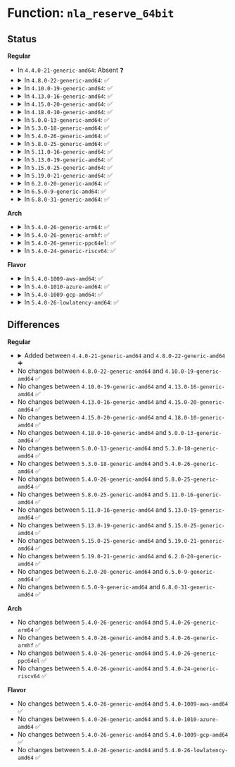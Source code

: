 # Function: <code>nla_reserve_64bit</code>

## Status
<b>Regular</b>
<ul>
<li>
In <code>4.4.0-21-generic-amd64</code>: Absent ❓
</li>
<li>
<details>
<summary>In <code>4.8.0-22-generic-amd64</code>: ✅</summary>

```c
struct nlattr * nla_reserve_64bit(struct sk_buff * skb, int attrtype, int attrlen, int padattr)
```

```json
{
  "name": "nla_reserve_64bit",
  "collision_type": "Unique Global",
  "inline_type": "No",
  "funcs": [
    {
      "addr": 18446744071583422416,
      "name": "nla_reserve_64bit",
      "external": true,
      "loc": "lib/nlattr.c:437",
      "file": "lib/nlattr.c",
      "inline": "seen, unknown",
      "caller_inline": [],
      "caller_func": [
        "kernel/taskstats.c:mk_reply",
        "net/core/rtnetlink.c:rtnl_fill_stats"
      ]
    }
  ],
  "symbols": [
    {
      "addr": 18446744071583422416,
      "name": "nla_reserve_64bit",
      "section": ".text",
      "bind": "STB_GLOBAL",
      "size": 62
    }
  ]
}
```
</details>
</li>
<li>
<details>
<summary>In <code>4.10.0-19-generic-amd64</code>: ✅</summary>

```c
struct nlattr * nla_reserve_64bit(struct sk_buff * skb, int attrtype, int attrlen, int padattr)
```

```json
{
  "name": "nla_reserve_64bit",
  "collision_type": "Unique Global",
  "inline_type": "No",
  "funcs": [
    {
      "addr": 18446744071583548048,
      "name": "nla_reserve_64bit",
      "external": true,
      "loc": "lib/nlattr.c:437",
      "file": "lib/nlattr.c",
      "inline": "seen, unknown",
      "caller_inline": [],
      "caller_func": [
        "kernel/taskstats.c:mk_reply",
        "net/core/rtnetlink.c:rtnl_fill_stats"
      ]
    }
  ],
  "symbols": [
    {
      "addr": 18446744071583548048,
      "name": "nla_reserve_64bit",
      "section": ".text",
      "bind": "STB_GLOBAL",
      "size": 62
    }
  ]
}
```
</details>
</li>
<li>
<details>
<summary>In <code>4.13.0-16-generic-amd64</code>: ✅</summary>

```c
struct nlattr * nla_reserve_64bit(struct sk_buff * skb, int attrtype, int attrlen, int padattr)
```

```json
{
  "name": "nla_reserve_64bit",
  "collision_type": "Unique Global",
  "inline_type": "No",
  "funcs": [
    {
      "addr": 18446744071583585712,
      "name": "nla_reserve_64bit",
      "external": true,
      "loc": "lib/nlattr.c:440",
      "file": "lib/nlattr.c",
      "inline": "seen, unknown",
      "caller_inline": [],
      "caller_func": [
        "kernel/taskstats.c:mk_reply",
        "net/core/rtnetlink.c:rtnl_fill_stats"
      ]
    }
  ],
  "symbols": [
    {
      "addr": 18446744071583585712,
      "name": "nla_reserve_64bit",
      "section": ".text",
      "bind": "STB_GLOBAL",
      "size": 59
    }
  ]
}
```
</details>
</li>
<li>
<details>
<summary>In <code>4.15.0-20-generic-amd64</code>: ✅</summary>

```c
struct nlattr * nla_reserve_64bit(struct sk_buff * skb, int attrtype, int attrlen, int padattr)
```

```json
{
  "name": "nla_reserve_64bit",
  "collision_type": "Unique Global",
  "inline_type": "No",
  "funcs": [
    {
      "addr": 18446744071583831872,
      "name": "nla_reserve_64bit",
      "external": true,
      "loc": "lib/nlattr.c:518",
      "file": "lib/nlattr.c",
      "inline": "seen, unknown",
      "caller_inline": [],
      "caller_func": [
        "kernel/taskstats.c:mk_reply",
        "net/core/rtnetlink.c:rtnl_fill_stats"
      ]
    }
  ],
  "symbols": [
    {
      "addr": 18446744071583831872,
      "name": "nla_reserve_64bit",
      "section": ".text",
      "bind": "STB_GLOBAL",
      "size": 59
    }
  ]
}
```
</details>
</li>
<li>
<details>
<summary>In <code>4.18.0-10-generic-amd64</code>: ✅</summary>

```c
struct nlattr * nla_reserve_64bit(struct sk_buff * skb, int attrtype, int attrlen, int padattr)
```

```json
{
  "name": "nla_reserve_64bit",
  "collision_type": "Unique Global",
  "inline_type": "No",
  "funcs": [
    {
      "addr": 18446744071584031856,
      "name": "nla_reserve_64bit",
      "external": true,
      "loc": "lib/nlattr.c:518",
      "file": "lib/nlattr.c",
      "inline": "seen, unknown",
      "caller_inline": [],
      "caller_func": [
        "kernel/taskstats.c:mk_reply",
        "net/core/rtnetlink.c:rtnl_fill_stats"
      ]
    }
  ],
  "symbols": [
    {
      "addr": 18446744071584031856,
      "name": "nla_reserve_64bit",
      "section": ".text",
      "bind": "STB_GLOBAL",
      "size": 59
    }
  ]
}
```
</details>
</li>
<li>
<details>
<summary>In <code>5.0.0-13-generic-amd64</code>: ✅</summary>

```c
struct nlattr * nla_reserve_64bit(struct sk_buff * skb, int attrtype, int attrlen, int padattr)
```

```json
{
  "name": "nla_reserve_64bit",
  "collision_type": "Unique Global",
  "inline_type": "No",
  "funcs": [
    {
      "addr": 18446744071584113072,
      "name": "nla_reserve_64bit",
      "external": true,
      "loc": "lib/nlattr.c:693",
      "file": "lib/nlattr.c",
      "inline": "seen, unknown",
      "caller_inline": [],
      "caller_func": [
        "kernel/taskstats.c:mk_reply",
        "net/core/rtnetlink.c:rtnl_fill_stats"
      ]
    }
  ],
  "symbols": [
    {
      "addr": 18446744071584113072,
      "name": "nla_reserve_64bit",
      "section": ".text",
      "bind": "STB_GLOBAL",
      "size": 56
    }
  ]
}
```
</details>
</li>
<li>
<details>
<summary>In <code>5.3.0-18-generic-amd64</code>: ✅</summary>

```c
struct nlattr * nla_reserve_64bit(struct sk_buff * skb, int attrtype, int attrlen, int padattr)
```

```json
{
  "name": "nla_reserve_64bit",
  "collision_type": "Unique Global",
  "inline_type": "No",
  "funcs": [
    {
      "addr": 18446744071584303984,
      "name": "nla_reserve_64bit",
      "external": true,
      "loc": "lib/nlattr.c:725",
      "file": "lib/nlattr.c",
      "inline": "seen, unknown",
      "caller_inline": [],
      "caller_func": [
        "kernel/taskstats.c:mk_reply",
        "net/core/rtnetlink.c:rtnl_fill_stats"
      ]
    }
  ],
  "symbols": [
    {
      "addr": 18446744071584303984,
      "name": "nla_reserve_64bit",
      "section": ".text",
      "bind": "STB_GLOBAL",
      "size": 56
    }
  ]
}
```
</details>
</li>
<li>
<details>
<summary>In <code>5.4.0-26-generic-amd64</code>: ✅</summary>

```c
struct nlattr * nla_reserve_64bit(struct sk_buff * skb, int attrtype, int attrlen, int padattr)
```

```json
{
  "name": "nla_reserve_64bit",
  "collision_type": "Unique Global",
  "inline_type": "No",
  "funcs": [
    {
      "addr": 18446744071584438688,
      "name": "nla_reserve_64bit",
      "external": true,
      "loc": "lib/nlattr.c:725",
      "file": "lib/nlattr.c",
      "inline": "seen, unknown",
      "caller_inline": [],
      "caller_func": [
        "kernel/taskstats.c:mk_reply",
        "net/core/rtnetlink.c:rtnl_fill_stats"
      ]
    }
  ],
  "symbols": [
    {
      "addr": 18446744071584438688,
      "name": "nla_reserve_64bit",
      "section": ".text",
      "bind": "STB_GLOBAL",
      "size": 56
    }
  ]
}
```
</details>
</li>
<li>
<details>
<summary>In <code>5.8.0-25-generic-amd64</code>: ✅</summary>

```c
struct nlattr * nla_reserve_64bit(struct sk_buff * skb, int attrtype, int attrlen, int padattr)
```

```json
{
  "name": "nla_reserve_64bit",
  "collision_type": "Unique Global",
  "inline_type": "No",
  "funcs": [
    {
      "addr": 18446744071584999216,
      "name": "nla_reserve_64bit",
      "external": true,
      "loc": "lib/nlattr.c:877",
      "file": "lib/nlattr.c",
      "inline": "seen, unknown",
      "caller_inline": [],
      "caller_func": [
        "kernel/taskstats.c:mk_reply",
        "net/core/rtnetlink.c:rtnl_fill_stats",
        "net/core/bpf_sk_storage.c:diag_get"
      ]
    }
  ],
  "symbols": [
    {
      "addr": 18446744071584999216,
      "name": "nla_reserve_64bit",
      "section": ".text",
      "bind": "STB_GLOBAL",
      "size": 56
    }
  ]
}
```
</details>
</li>
<li>
<details>
<summary>In <code>5.11.0-16-generic-amd64</code>: ✅</summary>

```c
struct nlattr * nla_reserve_64bit(struct sk_buff * skb, int attrtype, int attrlen, int padattr)
```

```json
{
  "name": "nla_reserve_64bit",
  "collision_type": "Unique Global",
  "inline_type": "No",
  "funcs": [
    {
      "addr": 18446744071585119696,
      "name": "nla_reserve_64bit",
      "external": true,
      "loc": "lib/nlattr.c:943",
      "file": "lib/nlattr.c",
      "inline": "seen, unknown",
      "caller_inline": [],
      "caller_func": [
        "kernel/taskstats.c:mk_reply",
        "net/core/rtnetlink.c:rtnl_fill_stats",
        "net/core/bpf_sk_storage.c:diag_get"
      ]
    }
  ],
  "symbols": [
    {
      "addr": 18446744071585119696,
      "name": "nla_reserve_64bit",
      "section": ".text",
      "bind": "STB_GLOBAL",
      "size": 56
    }
  ]
}
```
</details>
</li>
<li>
<details>
<summary>In <code>5.13.0-19-generic-amd64</code>: ✅</summary>

```c
struct nlattr * nla_reserve_64bit(struct sk_buff * skb, int attrtype, int attrlen, int padattr)
```

```json
{
  "name": "nla_reserve_64bit",
  "collision_type": "Unique Global",
  "inline_type": "No",
  "funcs": [
    {
      "addr": 18446744071584999952,
      "name": "nla_reserve_64bit",
      "external": true,
      "loc": "lib/nlattr.c:943",
      "file": "lib/nlattr.c",
      "inline": "seen, unknown",
      "caller_inline": [],
      "caller_func": [
        "kernel/taskstats.c:mk_reply",
        "net/core/rtnetlink.c:rtnl_fill_stats",
        "net/core/bpf_sk_storage.c:diag_get"
      ]
    }
  ],
  "symbols": [
    {
      "addr": 18446744071584999952,
      "name": "nla_reserve_64bit",
      "section": ".text",
      "bind": "STB_GLOBAL",
      "size": 56
    }
  ]
}
```
</details>
</li>
<li>
<details>
<summary>In <code>5.15.0-25-generic-amd64</code>: ✅</summary>

```c
struct nlattr * nla_reserve_64bit(struct sk_buff * skb, int attrtype, int attrlen, int padattr)
```

```json
{
  "name": "nla_reserve_64bit",
  "collision_type": "Unique Global",
  "inline_type": "No",
  "funcs": [
    {
      "addr": 18446744071585441168,
      "name": "nla_reserve_64bit",
      "external": true,
      "loc": "lib/nlattr.c:943",
      "file": "lib/nlattr.c",
      "inline": "seen, unknown",
      "caller_inline": [],
      "caller_func": [
        "kernel/taskstats.c:mk_reply",
        "net/core/rtnetlink.c:rtnl_fill_stats",
        "net/core/bpf_sk_storage.c:diag_get"
      ]
    }
  ],
  "symbols": [
    {
      "addr": 18446744071585441168,
      "name": "nla_reserve_64bit",
      "section": ".text",
      "bind": "STB_GLOBAL",
      "size": 56
    }
  ]
}
```
</details>
</li>
<li>
<details>
<summary>In <code>5.19.0-21-generic-amd64</code>: ✅</summary>

```c
struct nlattr * nla_reserve_64bit(struct sk_buff * skb, int attrtype, int attrlen, int padattr)
```

```json
{
  "name": "nla_reserve_64bit",
  "collision_type": "Unique Global",
  "inline_type": "No",
  "funcs": [
    {
      "addr": 18446744071586581904,
      "name": "nla_reserve_64bit",
      "external": true,
      "loc": "lib/nlattr.c:943",
      "file": "lib/nlattr.c",
      "inline": "seen, unknown",
      "caller_inline": [],
      "caller_func": [
        "kernel/taskstats.c:mk_reply",
        "net/core/rtnetlink.c:rtnl_offload_xstats_fill",
        "net/core/rtnetlink.c:rtnl_offload_xstats_fill",
        "net/core/rtnetlink.c:rtnl_fill_stats",
        "net/core/bpf_sk_storage.c:diag_get"
      ]
    }
  ],
  "symbols": [
    {
      "addr": 18446744071586581904,
      "name": "nla_reserve_64bit",
      "section": ".text",
      "bind": "STB_GLOBAL",
      "size": 80
    }
  ]
}
```
</details>
</li>
<li>
<details>
<summary>In <code>6.2.0-20-generic-amd64</code>: ✅</summary>

```c
struct nlattr * nla_reserve_64bit(struct sk_buff * skb, int attrtype, int attrlen, int padattr)
```

```json
{
  "name": "nla_reserve_64bit",
  "collision_type": "Unique Global",
  "inline_type": "No",
  "funcs": [
    {
      "addr": 18446744071587821488,
      "name": "nla_reserve_64bit",
      "external": true,
      "loc": "lib/nlattr.c:958",
      "file": "lib/nlattr.c",
      "inline": "seen, unknown",
      "caller_inline": [],
      "caller_func": [
        "kernel/taskstats.c:mk_reply",
        "net/core/rtnetlink.c:rtnl_offload_xstats_fill",
        "net/core/rtnetlink.c:rtnl_offload_xstats_fill",
        "net/core/rtnetlink.c:rtnl_fill_stats",
        "net/core/bpf_sk_storage.c:diag_get"
      ]
    }
  ],
  "symbols": [
    {
      "addr": 18446744071587821488,
      "name": "nla_reserve_64bit",
      "section": ".text",
      "bind": "STB_GLOBAL",
      "size": 80
    }
  ]
}
```
</details>
</li>
<li>
<details>
<summary>In <code>6.5.0-9-generic-amd64</code>: ✅</summary>

```c
struct nlattr * nla_reserve_64bit(struct sk_buff * skb, int attrtype, int attrlen, int padattr)
```

```json
{
  "name": "nla_reserve_64bit",
  "collision_type": "Unique Global",
  "inline_type": "No",
  "funcs": [
    {
      "addr": 18446744071588092912,
      "name": "nla_reserve_64bit",
      "external": true,
      "loc": "lib/nlattr.c:958",
      "file": "lib/nlattr.c",
      "inline": "seen, unknown",
      "caller_inline": [],
      "caller_func": [
        "kernel/taskstats.c:mk_reply",
        "net/core/rtnetlink.c:rtnl_offload_xstats_fill",
        "net/core/rtnetlink.c:rtnl_offload_xstats_fill",
        "net/core/rtnetlink.c:rtnl_fill_stats",
        "net/core/bpf_sk_storage.c:diag_get"
      ]
    }
  ],
  "symbols": [
    {
      "addr": 18446744071588092912,
      "name": "nla_reserve_64bit",
      "section": ".text",
      "bind": "STB_GLOBAL",
      "size": 80
    }
  ]
}
```
</details>
</li>
<li>
<details>
<summary>In <code>6.8.0-31-generic-amd64</code>: ✅</summary>

```c
struct nlattr * nla_reserve_64bit(struct sk_buff * skb, int attrtype, int attrlen, int padattr)
```

```json
{
  "name": "nla_reserve_64bit",
  "collision_type": "Unique Global",
  "inline_type": "No",
  "funcs": [
    {
      "addr": 18446744071588428784,
      "name": "nla_reserve_64bit",
      "external": true,
      "loc": "lib/nlattr.c:990",
      "file": "lib/nlattr.c",
      "inline": "seen, unknown",
      "caller_inline": [],
      "caller_func": [
        "kernel/taskstats.c:mk_reply",
        "net/core/rtnetlink.c:rtnl_offload_xstats_fill",
        "net/core/rtnetlink.c:rtnl_offload_xstats_fill",
        "net/core/rtnetlink.c:rtnl_fill_stats",
        "net/core/bpf_sk_storage.c:diag_get"
      ]
    }
  ],
  "symbols": [
    {
      "addr": 18446744071588428784,
      "name": "nla_reserve_64bit",
      "section": ".text",
      "bind": "STB_GLOBAL",
      "size": 80
    }
  ]
}
```
</details>
</li>
</ul>
<b>Arch</b>
<ul>
<li>
<details>
<summary>In <code>5.4.0-26-generic-arm64</code>: ✅</summary>

```c
struct nlattr * nla_reserve_64bit(struct sk_buff * skb, int attrtype, int attrlen, int padattr)
```

```json
{
  "name": "nla_reserve_64bit",
  "collision_type": "Unique Global",
  "inline_type": "No",
  "funcs": [
    {
      "addr": 18446603336496324168,
      "name": "nla_reserve_64bit",
      "external": true,
      "loc": "lib/nlattr.c:725",
      "file": "lib/nlattr.c",
      "inline": "seen, unknown",
      "caller_inline": [],
      "caller_func": [
        "kernel/taskstats.c:mk_reply",
        "net/core/rtnetlink.c:rtnl_fill_stats"
      ]
    }
  ],
  "symbols": [
    {
      "addr": 18446603336496324168,
      "name": "nla_reserve_64bit",
      "section": ".text",
      "bind": "STB_GLOBAL",
      "size": 72
    }
  ]
}
```
</details>
</li>
<li>
<details>
<summary>In <code>5.4.0-26-generic-armhf</code>: ✅</summary>

```c
struct nlattr * nla_reserve_64bit(struct sk_buff * skb, int attrtype, int attrlen, int padattr)
```

```json
{
  "name": "nla_reserve_64bit",
  "collision_type": "Unique Global",
  "inline_type": "No",
  "funcs": [
    {
      "addr": 3229658840,
      "name": "nla_reserve_64bit",
      "external": true,
      "loc": "lib/nlattr.c:725",
      "file": "lib/nlattr.c",
      "inline": "seen, unknown",
      "caller_inline": [],
      "caller_func": [
        "kernel/taskstats.c:mk_reply",
        "net/core/rtnetlink.c:rtnl_fill_stats"
      ]
    }
  ],
  "symbols": [
    {
      "addr": 3229658840,
      "name": "nla_reserve_64bit",
      "section": ".text",
      "bind": "STB_GLOBAL",
      "size": 68
    }
  ]
}
```
</details>
</li>
<li>
<details>
<summary>In <code>5.4.0-26-generic-ppc64el</code>: ✅</summary>

```c
struct nlattr * nla_reserve_64bit(struct sk_buff * skb, int attrtype, int attrlen, int padattr)
```

```json
{
  "name": "nla_reserve_64bit",
  "collision_type": "Unique Global",
  "inline_type": "No",
  "funcs": [
    {
      "addr": 13835058055290642576,
      "name": "nla_reserve_64bit",
      "external": true,
      "loc": "lib/nlattr.c:725",
      "file": "lib/nlattr.c",
      "inline": "seen, unknown",
      "caller_inline": [],
      "caller_func": [
        "kernel/taskstats.c:mk_reply",
        "net/core/rtnetlink.c:rtnl_fill_stats"
      ]
    }
  ],
  "symbols": [
    {
      "addr": 13835058055290642576,
      "name": "nla_reserve_64bit",
      "section": ".text",
      "bind": "STB_GLOBAL",
      "size": 72
    }
  ]
}
```
</details>
</li>
<li>
<details>
<summary>In <code>5.4.0-24-generic-riscv64</code>: ✅</summary>

```c
struct nlattr * nla_reserve_64bit(struct sk_buff * skb, int attrtype, int attrlen, int padattr)
```

```json
{
  "name": "nla_reserve_64bit",
  "collision_type": "Unique Global",
  "inline_type": "No",
  "funcs": [
    {
      "addr": 18446743936275376014,
      "name": "nla_reserve_64bit",
      "external": true,
      "loc": "lib/nlattr.c:725",
      "file": "lib/nlattr.c",
      "inline": "seen, unknown",
      "caller_inline": [],
      "caller_func": [
        "kernel/taskstats.c:mk_reply",
        "net/core/rtnetlink.c:rtnl_fill_stats"
      ]
    }
  ],
  "symbols": [
    {
      "addr": 18446743936275376014,
      "name": "nla_reserve_64bit",
      "section": ".text",
      "bind": "STB_GLOBAL",
      "size": 72
    }
  ]
}
```
</details>
</li>
</ul>
<b>Flavor</b>
<ul>
<li>
<details>
<summary>In <code>5.4.0-1009-aws-amd64</code>: ✅</summary>

```c
struct nlattr * nla_reserve_64bit(struct sk_buff * skb, int attrtype, int attrlen, int padattr)
```

```json
{
  "name": "nla_reserve_64bit",
  "collision_type": "Unique Global",
  "inline_type": "No",
  "funcs": [
    {
      "addr": 18446744071584407424,
      "name": "nla_reserve_64bit",
      "external": true,
      "loc": "lib/nlattr.c:725",
      "file": "lib/nlattr.c",
      "inline": "seen, unknown",
      "caller_inline": [],
      "caller_func": [
        "kernel/taskstats.c:mk_reply",
        "net/core/rtnetlink.c:rtnl_fill_stats"
      ]
    }
  ],
  "symbols": [
    {
      "addr": 18446744071584407424,
      "name": "nla_reserve_64bit",
      "section": ".text",
      "bind": "STB_GLOBAL",
      "size": 56
    }
  ]
}
```
</details>
</li>
<li>
<details>
<summary>In <code>5.4.0-1010-azure-amd64</code>: ✅</summary>

```c
struct nlattr * nla_reserve_64bit(struct sk_buff * skb, int attrtype, int attrlen, int padattr)
```

```json
{
  "name": "nla_reserve_64bit",
  "collision_type": "Unique Global",
  "inline_type": "No",
  "funcs": [
    {
      "addr": 18446744071584342624,
      "name": "nla_reserve_64bit",
      "external": true,
      "loc": "lib/nlattr.c:725",
      "file": "lib/nlattr.c",
      "inline": "seen, unknown",
      "caller_inline": [],
      "caller_func": [
        "kernel/taskstats.c:mk_reply",
        "net/core/rtnetlink.c:rtnl_fill_stats"
      ]
    }
  ],
  "symbols": [
    {
      "addr": 18446744071584342624,
      "name": "nla_reserve_64bit",
      "section": ".text",
      "bind": "STB_GLOBAL",
      "size": 56
    }
  ]
}
```
</details>
</li>
<li>
<details>
<summary>In <code>5.4.0-1009-gcp-amd64</code>: ✅</summary>

```c
struct nlattr * nla_reserve_64bit(struct sk_buff * skb, int attrtype, int attrlen, int padattr)
```

```json
{
  "name": "nla_reserve_64bit",
  "collision_type": "Unique Global",
  "inline_type": "No",
  "funcs": [
    {
      "addr": 18446744071584390336,
      "name": "nla_reserve_64bit",
      "external": true,
      "loc": "lib/nlattr.c:725",
      "file": "lib/nlattr.c",
      "inline": "seen, unknown",
      "caller_inline": [],
      "caller_func": [
        "kernel/taskstats.c:mk_reply",
        "net/core/rtnetlink.c:rtnl_fill_stats"
      ]
    }
  ],
  "symbols": [
    {
      "addr": 18446744071584390336,
      "name": "nla_reserve_64bit",
      "section": ".text",
      "bind": "STB_GLOBAL",
      "size": 56
    }
  ]
}
```
</details>
</li>
<li>
<details>
<summary>In <code>5.4.0-26-lowlatency-amd64</code>: ✅</summary>

```c
struct nlattr * nla_reserve_64bit(struct sk_buff * skb, int attrtype, int attrlen, int padattr)
```

```json
{
  "name": "nla_reserve_64bit",
  "collision_type": "Unique Global",
  "inline_type": "No",
  "funcs": [
    {
      "addr": 18446744071584496400,
      "name": "nla_reserve_64bit",
      "external": true,
      "loc": "lib/nlattr.c:725",
      "file": "lib/nlattr.c",
      "inline": "seen, unknown",
      "caller_inline": [],
      "caller_func": [
        "kernel/taskstats.c:mk_reply",
        "net/core/rtnetlink.c:rtnl_fill_stats"
      ]
    }
  ],
  "symbols": [
    {
      "addr": 18446744071584496400,
      "name": "nla_reserve_64bit",
      "section": ".text",
      "bind": "STB_GLOBAL",
      "size": 56
    }
  ]
}
```
</details>
</li>
</ul>

## Differences
<b>Regular</b>
<ul>
<li>
<details>
<summary>Added between <code>4.4.0-21-generic-amd64</code> and <code>4.8.0-22-generic-amd64</code> ➕</summary>

```c
struct nlattr * nla_reserve_64bit(struct sk_buff * skb, int attrtype, int attrlen, int padattr)
```
</details>
</li>
<li>
No changes between <code>4.8.0-22-generic-amd64</code> and <code>4.10.0-19-generic-amd64</code> ✅
</li>
<li>
No changes between <code>4.10.0-19-generic-amd64</code> and <code>4.13.0-16-generic-amd64</code> ✅
</li>
<li>
No changes between <code>4.13.0-16-generic-amd64</code> and <code>4.15.0-20-generic-amd64</code> ✅
</li>
<li>
No changes between <code>4.15.0-20-generic-amd64</code> and <code>4.18.0-10-generic-amd64</code> ✅
</li>
<li>
No changes between <code>4.18.0-10-generic-amd64</code> and <code>5.0.0-13-generic-amd64</code> ✅
</li>
<li>
No changes between <code>5.0.0-13-generic-amd64</code> and <code>5.3.0-18-generic-amd64</code> ✅
</li>
<li>
No changes between <code>5.3.0-18-generic-amd64</code> and <code>5.4.0-26-generic-amd64</code> ✅
</li>
<li>
No changes between <code>5.4.0-26-generic-amd64</code> and <code>5.8.0-25-generic-amd64</code> ✅
</li>
<li>
No changes between <code>5.8.0-25-generic-amd64</code> and <code>5.11.0-16-generic-amd64</code> ✅
</li>
<li>
No changes between <code>5.11.0-16-generic-amd64</code> and <code>5.13.0-19-generic-amd64</code> ✅
</li>
<li>
No changes between <code>5.13.0-19-generic-amd64</code> and <code>5.15.0-25-generic-amd64</code> ✅
</li>
<li>
No changes between <code>5.15.0-25-generic-amd64</code> and <code>5.19.0-21-generic-amd64</code> ✅
</li>
<li>
No changes between <code>5.19.0-21-generic-amd64</code> and <code>6.2.0-20-generic-amd64</code> ✅
</li>
<li>
No changes between <code>6.2.0-20-generic-amd64</code> and <code>6.5.0-9-generic-amd64</code> ✅
</li>
<li>
No changes between <code>6.5.0-9-generic-amd64</code> and <code>6.8.0-31-generic-amd64</code> ✅
</li>
</ul>
<b>Arch</b>
<ul>
<li>
No changes between <code>5.4.0-26-generic-amd64</code> and <code>5.4.0-26-generic-arm64</code> ✅
</li>
<li>
No changes between <code>5.4.0-26-generic-amd64</code> and <code>5.4.0-26-generic-armhf</code> ✅
</li>
<li>
No changes between <code>5.4.0-26-generic-amd64</code> and <code>5.4.0-26-generic-ppc64el</code> ✅
</li>
<li>
No changes between <code>5.4.0-26-generic-amd64</code> and <code>5.4.0-24-generic-riscv64</code> ✅
</li>
</ul>
<b>Flavor</b>
<ul>
<li>
No changes between <code>5.4.0-26-generic-amd64</code> and <code>5.4.0-1009-aws-amd64</code> ✅
</li>
<li>
No changes between <code>5.4.0-26-generic-amd64</code> and <code>5.4.0-1010-azure-amd64</code> ✅
</li>
<li>
No changes between <code>5.4.0-26-generic-amd64</code> and <code>5.4.0-1009-gcp-amd64</code> ✅
</li>
<li>
No changes between <code>5.4.0-26-generic-amd64</code> and <code>5.4.0-26-lowlatency-amd64</code> ✅
</li>
</ul>
